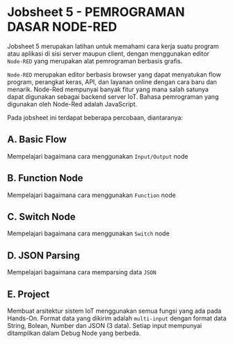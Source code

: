 # Jobsheet 5 - PEMROGRAMAN DASAR NODE-RED
Jobsheet 5 merupakan latihan untuk memahami cara kerja suatu program atau aplikasi di sisi server maupun client, dengan menggunakan editor `Node-RED` yang merupakan alat pemrograman berbasis grafis.

`Node-RED` merupakan editor berbasis browser yang dapat menyatukan flow program, perangkat keras, API, dan layanan online dengan cara baru dan menarik. Node-Red mempunyai banyak fitur yang mana salah satunya dapat digunakan sebagai backend server IoT. Bahasa pemrograman yang digunakan oleh Node-Red adalah JavaScript.

Pada jobsheet ini terdapat beberapa percobaan, diantaranya:
## A. Basic Flow
Mempelajari bagaimana cara menggunakan `Input/Output` node
## B. Function Node
Mempelajari bagaimana cara menggunakan `Function` node
## C. Switch Node
Mempelajari bagaimana cara menggunakan `Switch` node
## D. JSON Parsing
Mempelajari bagaimana cara memparsing data `JSON`
## E. Project
Membuat  arsitektur sistem IoT menggunakan semua fungsi yang ada pada Hands-On. Format data yang dikirim adalah `multi-input` dengan format data String, Bolean, Number dan JSON (3 data). Setiap input mempunyai ditampilkan dalam Debug Node yang berbeda.
